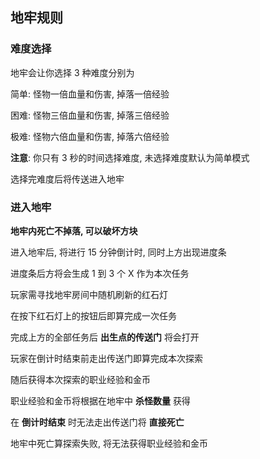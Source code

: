 ## 地牢规则

### 难度选择

地牢会让你选择 3 种难度分别为

简单: 怪物一倍血量和伤害, 掉落一倍经验

困难: 怪物三倍血量和伤害, 掉落三倍经验

极难: 怪物六倍血量和伤害, 掉落六倍经验

**注意**: 你只有 3 秒的时间选择难度, 未选择难度默认为简单模式

选择完难度后将传送进入地牢

### 进入地牢

**地牢内死亡不掉落, 可以破坏方块**

进入地牢后, 将进行 15 分钟倒计时, 同时上方出现进度条

进度条后方将会生成 1 到 3 个 X 作为本次任务

玩家需寻找地牢房间中随机刷新的红石灯

在按下红石灯上的按钮后即算完成一次任务

完成上方的全部任务后 **出生点的传送门** 将会打开

玩家在倒计时结束前走出传送门即算完成本次探索

随后获得本次探索的职业经验和金币

职业经验和金币将根据在地牢中 **杀怪数量** 获得

在 **倒计时结束** 时无法走出传送门将 **直接死亡**

地牢中死亡算探索失败, 将无法获得职业经验和金币
